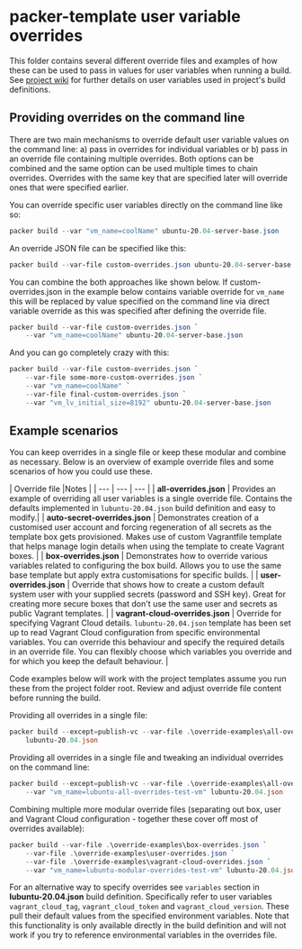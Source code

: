 # packer-template user variable overrides

This folder contains several different override files and examples of how these can be used to pass in values for user variables when running a build. See [project wiki](https://github.com/artislismanis/packer-template/wiki/User-Variables) for further details on user variables used in project's build definitions.

## Providing overrides on the command line

There are two main mechanisms to override default user variable values on the command line: a) pass in overrides for individual variables or b) pass in an override file containing multiple overrides. Both options can be combined and the same option can be used multiple times to chain overrides. Overrides with the same key that are specified later will override ones that were specified earlier.

You can override specific user variables directly on the command line like so:

```powershell
packer build --var "vm_name=coolName" ubuntu-20.04-server-base.json
```

An override JSON file can be specified like this:

```powershell
packer build --var-file custom-overrides.json ubuntu-20.04-server-base.json
```

You can combine the both approaches like shown below. If custom-overrides.json in the example below contains variable override for `vm_name` this will be replaced by value specified on the command line via direct variable override as this was specified after defining the override file.

```powershell
packer build --var-file custom-overrides.json `
    --var "vm_name=coolName" ubuntu-20.04-server-base.json
```

And you can go completely crazy with this:

```powershell
packer build --var-file custom-overrides.json `
    --var-file some-more-custom-overrides.json `
    --var "vm_name=coolName" `
    --var-file final-custom-overrides.json `
    --var "vm_lv_initial_size=8192" ubuntu-20.04-server-base.json
```

## Example scenarios

You can keep overrides in a single file or keep these modular and combine as necessary. Below is an overview of example override files and some scenarios of how you could use these.

| Override file |Notes |
| --- | --- | --- |
| **all-overrides.json** | Provides an example of overriding all user variables is a single override file. Contains the defaults implemented in `lubuntu-20.04.json` build definition and easy to modify.|
| **auto-secret-overrides.json** | Demonstrates creation of a customised user account and forcing regeneration of all secrets as the template box gets provisioned. Makes use of custom Vagrantfile template that helps manage login details when using the template to create Vagrant boxes. |
| **box-overrides.json** | Demonstrates how to override various variables related to configuring the box build. Allows you to use the same base template but apply extra customisations for specific builds. |
| **user-overrides.json** | Override that shows how to create a custom default system user with your supplied secrets (password and SSH key). Great for creating more secure boxes that don't use the same user and secrets as public Vagrant templates. |
| **vagrant-cloud-overrides.json** | Override for specifying Vagrant Cloud details. `lubuntu-20.04.json` template has been set up to read Vagrant Cloud configuration from specific environmental variables. You can override this behaviour and specify the required details in an override file. You can flexibly choose which variables you override and for which you keep the default behaviour. |

Code examples below will work with the project templates assume you run these from the project folder root. Review and adjust override file content before running the build.

Providing all overrides in a single file:

```powershell
packer build --except=publish-vc --var-file .\override-examples\all-overrides.json `
    lubuntu-20.04.json
```

Providing all overrides in a single file and tweaking an individual overrides on the command line:

```powershell
packer build --except=publish-vc --var-file .\override-examples\all-overrides.json `
    --var "vm_name=lubuntu-all-overrides-test-vm" lubuntu-20.04.json
```

Combining multiple more modular override files (separating out box, user and Vagrant Cloud configuration - together these cover off most of overrides available):

```powershell
packer build --var-file .\override-examples\box-overrides.json `
    --var-file .\override-examples\user-overrides.json `
    --var-file .\override-examples\vagrant-cloud-overrides.json `
    --var "vm_name=lubuntu-modular-overrides-test-vm" lubuntu-20.04.json
```

For an alternative way to specify overrides see `variables` section in **lubuntu-20.04.json** build definition. Specifically refer to user variables `vagrant_cloud_tag`, `vagrant_cloud_token` and `vagrant_cloud_version`. These pull their default values from the specified environment variables. Note that this functionality is only available directly in the build definition and will not work if you try to reference environmental variables in the overrides file.
